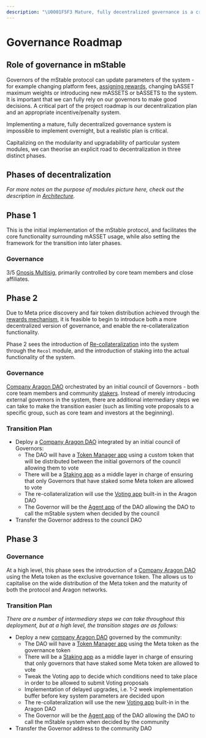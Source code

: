 ```yaml
---
description: "\U0001F5F3️ Mature, fully decentralized governance is a critical goal for the project - here's our plan."
---
```


# Governance Roadmap

## Role of governance in mStable

Governors of the mStable protocol can update parameters of the system - for example changing platform fees, [assigning rewards](../meta-rewards-1/introduction/), changing bASSET maximum weights or introducing new mASSETS or bASSETS to the system. It is important that we can fully rely on our governors to make good decisions.  A critical part of the project roadmap is our decentralization plan and an appropriate incentive/penalty system.

Implementing a mature, fully decentralized governance system is impossible to implement overnight, but a realistic plan is critical. 

Capitalizing on the modularity and upgradability of particular system modules, we can theorise an explicit road to decentralization in three distinct phases.

## Phases of decentralization

_For more notes on the purpose of modules picture here, check out the description in_ [_Architecture_](security/architecture.md)_._

## Phase 1

This is the initial implementation of the mStable protocol, and facilitates the core functionality surrounding mASSET usage, while also setting the framework for the transition into later phases.

### Governance

3/5 [Gnosis Multisig](https://safe.gnosis.io/multisig), primarily controlled by core team members and close affiliates.

## Phase 2

Due to Meta price discovery and fair token distribution achieved through the [rewards mechanism](../meta-rewards-1/introduction/), it is feasible to begin to introduce both a more decentralized version of governance, and enable the re-collateralization functionality. 

Phase 2 sees the introduction of [Re-collateralization](../mstable-assets/functions/recollateralisation.md) into the system through the `Recol` module, and the introduction of staking into the actual functionality of the system.

### Governance

[Company Aragon DAO](https://github.com/aragon/dao-templates/tree/master/templates/company) orchestrated by an initial council of Governors - both core team members and community [stakers](../meta-rewards-1/staking.md). Instead of merely introducing external governors in the system, there are additional intermediary steps we can take to make the transition easier \(such as limiting vote proposals to a specific group, such as core team and investors at the beginning\).

### Transition Plan

* Deploy a [Company Aragon DAO](https://github.com/aragon/dao-templates/tree/master/templates/company) integrated by an initial council of Governors:
  * The DAO will have a [Token Manager app](https://wiki.aragon.org/archive/dev/apps/token-manager/) using a custom token that will be distributed between the initial governors of the council allowing them to vote
  * There will be a [Staking app](https://github.com/aragon/staking) as a middle layer in charge of ensuring that only Governors that have staked some Meta token are allowed to vote
  * The re-collateralization will use the [Voting app](https://wiki.aragon.org/archive/dev/apps/voting/) built-in in the Aragon DAO
  * The Governor will be the [Agent app](https://hack.aragon.org/docs/guides-use-agent) of the DAO allowing the DAO to call the mStable system when decided by the council
* Transfer the Governor address to the council DAO

## Phase 3

### Governance

At a high level, this phase sees the introduction of a [Company Aragon DAO](https://github.com/aragon/dao-templates/tree/master/templates/company) using the Meta token as the exclusive governance token. The allows us to capitalise on the wide distribution of the Meta token and the maturity of both the protocol and Aragon networks.

### Transition Plan

_There are a number of intermediary steps we can take throughout this deployment, but at a high level, the transition stages are as follows:_

* Deploy a new [company Aragon DAO](https://github.com/aragon/dao-templates/tree/master/templates/company) governed by the community:
  * The DAO will have a [Token Manager app](https://wiki.aragon.org/archive/dev/apps/token-manager/) using the Meta token as the governance token
  * There will be a [Staking app](https://github.com/aragon/staking) as a middle layer in charge of ensuring that only governors that have staked some Meta token are allowed to vote
  * Tweak the Voting app to decide which conditions need to take place in order to be allowed to submit Voting proposals
  * Implementation of delayed upgrades, i.e. 1-2 week implementation buffer before key system parameters are decided upon
  * The re-collateralization will use the new [Voting app](https://wiki.aragon.org/archive/dev/apps/voting/) built-in in the Aragon DAO
  * The Governor will be the [Agent app](https://hack.aragon.org/docs/guides-use-agent) of the DAO allowing the DAO to call the mStable system when decided by the community
* Transfer the Governor address to the community DAO

